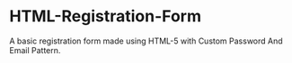 # HTML-Registration-Form
A basic registration form made using HTML-5 with Custom Password And Email Pattern.
